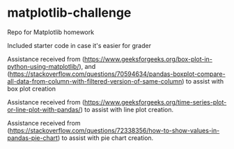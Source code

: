 # matplotlib-challenge
Repo for Matplotlib homework

Included starter code in case it's easier for grader

Assistance received from (https://www.geeksforgeeks.org/box-plot-in-python-using-matplotlib/), and (https://stackoverflow.com/questions/70594634/pandas-boxplot-compare-all-data-from-column-with-filtered-version-of-same-column) to assist with box plot creation

Assistance received from (https://www.geeksforgeeks.org/time-series-plot-or-line-plot-with-pandas/) to assist with line plot creation.

Assistance received from (https://stackoverflow.com/questions/72338356/how-to-show-values-in-pandas-pie-chart) to assist with pie chart creation.

